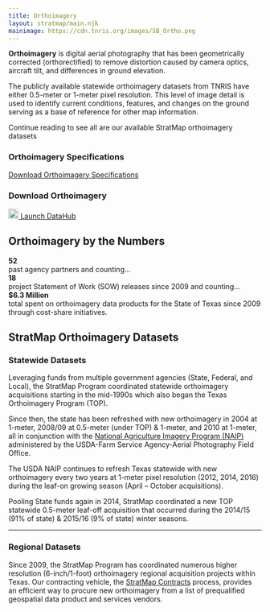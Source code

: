 ```yaml
---
title: Orthoimagery
layout: stratmap/main.njk
mainimage: https://cdn.tnris.org/images/SB_Ortho.png
---
```

<div class="container-md">
  <div class="row">
    <div class="col-lg-8">
      <p class="lead"><strong>Orthoimagery</strong> is digital aerial photography that has been geometrically corrected (orthorectified) to remove distortion caused by camera optics, aircraft tilt, and differences in ground elevation.</p>
      <p class="lead">The publicly available statewide orthoimagery datasets from TNRIS have either 0.5-meter or 1-meter pixel resolution. This level of image detail is used to identify current conditions, features, and changes on the ground serving as a base of reference for other map information. </p>
      <p class="lead">Continue reading to see all are our available StratMap orthoimagery datasets</p>
    </div>
    <div class="col-lg-4">
      <h3>Orthoimagery Specifications</h3>
      <a class="btn btn-lg btn-success mx-auto d-block" href="https://cdn.tnris.org/documents/tx_orthoimagery_sow_v9.pdf"><i class="fa fa-file"></i> Download Orthoimagery Specifications</a>
      <h3>Download Orthoimagery</h3>
      <a class="btn btn-lg btn-tnris mx-auto d-block" href="https://data.tnris.org"><img style="width: 20px; margin-bottom: 0 !important;" src="https://cdn.tnris.org/images/baseline_view_comfy_white_36dp.png"> Launch DataHub</a>
    </div>
  </div>
</div>
<section id="stratmap-by-the-numbers" class="ortho-numbers">
    <div class="container-md shadow1">
      <h2>Orthoimagery by the Numbers</h2>
        <div class="row">
            <div class="col-sm-4">
              <strong>52</strong><br> past agency partners and counting...
            </div>
            <div class="col-sm-4">
              <strong>18</strong><br> project Statement of Work (SOW) releases since 2009 and counting...
            </div>
            <div class="col-sm-4">
              <strong>$6.3 Million</strong><br> total spent on orthoimagery data products for the State of Texas since 2009 through cost-share initiatives.
            </div>
          </div>
      </div>
</section>
<div class="container-md">
  <h2>StratMap Orthoimagery Datasets</h2>
  <h3>Statewide Datasets</h3>
  <p class="lead">Leveraging funds from multiple government agencies (State, Federal, and Local), the StratMap Program coordinated statewide orthoimagery acquisitions starting in the mid-1990s which also began the Texas Orthoimagery Program (TOP).</p>
  <div class="row">
    <div class="col-lg-8">
      <p>Since then, the state has been refreshed with new orthoimagery in 2004 at 1-meter, 2008/09 at 0.5-meter (under TOP) & 1-meter, and 2010 at 1-meter, all in conjunction with the <a href="http://www.fsa.usda.gov/programs-and-services/aerial-photography/imagery-programs/naip-imagery/">National Agriculture Imagery Program (NAIP)</a> administered by the USDA-Farm Service Agency-Aerial Photography Field Office.</p>
      <p>The USDA NAIP continues to refresh Texas statewide with new orthoimagery every two years at 1-meter pixel resolution (2012, 2014, 2016) during the leaf-on growing season (April – October acquisitions). </p>
      <p>Pooling State funds again in 2014, StratMap coordinated a new TOP statewide 0.5-meter leaf-off acquisition that occurred during the 2014/15 (91% of state) & 2015/16 (9% of state) winter seasons.</p>
    </div>
  </div>
  <hr class="clearfix">
  <div class="row">
    <div class="col-lg-8">
      <h3>Regional Datasets</h3>
      <p class="lead">Since 2009, the StratMap Program has coordinated numerous higher resolution (6-inch/1-foot) orthoimagery regional acquisition projects within Texas. Our contracting vehicle, the <a href="/stratmap/stratmap-contracts">StratMap Contracts</a> process, provides an efficient way to procure new orthoimagery from a list of prequalified geospatial data product and services vendors.</p>
    </div>
  </div>
</div>
